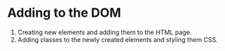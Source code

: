 # Adding to the DOM

1. Creating new elements and adding them to the HTML page. 
1. Adding classes to the newly created elements and styling them CSS.
